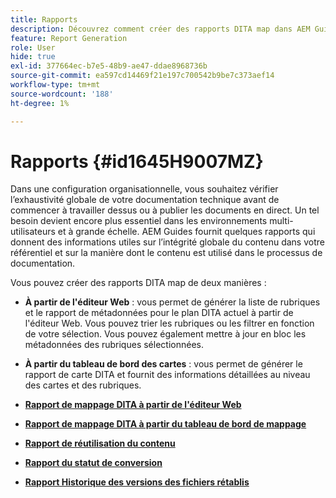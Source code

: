 ```yaml
---
title: Rapports
description: Découvrez comment créer des rapports DITA map dans AEM Guides.
feature: Report Generation
role: User
hide: true
exl-id: 377664ec-b7e5-48b9-ae47-ddae8968736b
source-git-commit: ea597cd14469f21e197c700542b9be7c373aef14
workflow-type: tm+mt
source-wordcount: '188'
ht-degree: 1%

---
```


# Rapports {#id1645H9007MZ}

Dans une configuration organisationnelle, vous souhaitez vérifier l’exhaustivité globale de votre documentation technique avant de commencer à travailler dessus ou à publier les documents en direct. Un tel besoin devient encore plus essentiel dans les environnements multi-utilisateurs et à grande échelle. AEM Guides fournit quelques rapports qui donnent des informations utiles sur l’intégrité globale du contenu dans votre référentiel et sur la manière dont le contenu est utilisé dans le processus de documentation.

Vous pouvez créer des rapports DITA map de deux manières :

- **À partir de l&#39;éditeur Web** : vous permet de générer la liste de rubriques et le rapport de métadonnées pour le plan DITA actuel à partir de l&#39;éditeur Web. Vous pouvez trier les rubriques ou les filtrer en fonction de votre sélection. Vous pouvez également mettre à jour en bloc les métadonnées des rubriques sélectionnées.
- **À partir du tableau de bord des cartes** : vous permet de générer le rapport de carte DITA et fournit des informations détaillées au niveau des cartes et des rubriques.

- **[Rapport de mappage DITA à partir de l&#39;éditeur Web](reports-web-editor.md)**

- **[Rapport de mappage DITA à partir du tableau de bord de mappage](reports-ditamap.md)**

- **[Rapport de réutilisation du contenu](reports-content-reuse.md)**

- **[Rapport du statut de conversion](reports-convertion-status.md)**

- **[Rapport Historique des versions des fichiers rétablis](reports-reverted-file-version-history.md)**
